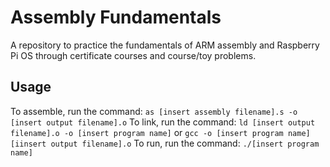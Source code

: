 # Assembly Fundamentals

A repository to practice the fundamentals of ARM assembly and Raspberry Pi OS through certificate courses and course/toy problems.

## Usage

To assemble, run the command: `as [insert assembly filename].s -o [insert output filename].o`
To link, run the command: `ld [insert output filename].o -o [insert program name]` or `gcc -o [insert program name] [iinsert output filename].o`
To run, run the command: `./[insert program name]`
